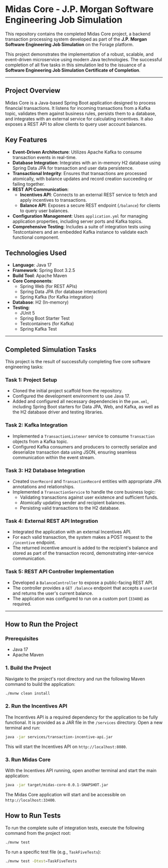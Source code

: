 # Midas Core - J.P. Morgan Software Engineering Job Simulation

This repository contains the completed Midas Core project, a backend transaction processing system developed as part of the **J.P. Morgan Software Engineering Job Simulation** on the Forage platform.

This project demonstrates the implementation of a robust, scalable, and event-driven microservice using modern Java technologies. The successful completion of all five tasks in this simulation led to the issuance of a **Software Engineering Job Simulation Certificate of Completion**.

---

## Project Overview

Midas Core is a Java-based Spring Boot application designed to process financial transactions. It listens for incoming transactions from a Kafka topic, validates them against business rules, persists them to a database, and integrates with an external service for calculating incentives. It also exposes a REST API to allow clients to query user account balances.

## Key Features

- **Event-Driven Architecture**: Utilizes Apache Kafka to consume transaction events in real-time.
- **Database Integration**: Integrates with an in-memory H2 database using Spring Data JPA for transaction and user data persistence.
- **Transactional Integrity**: Ensures that transactions are processed atomically, with balance updates and record creation succeeding or failing together.
- **REST API Communication**:
    - **Incentives API**: Connects to an external REST service to fetch and apply incentives to transactions.
    - **Balance API**: Exposes a secure REST endpoint (`/balance`) for clients to query user balances.
- **Configuration Management**: Uses `application.yml` for managing application properties, including server ports and Kafka topics.
- **Comprehensive Testing**: Includes a suite of integration tests using Testcontainers and an embedded Kafka instance to validate each functional component.

## Technologies Used

- **Language**: Java 17
- **Framework**: Spring Boot 3.2.5
- **Build Tool**: Apache Maven
- **Core Components**:
    - Spring Web (for REST APIs)
    - Spring Data JPA (for database interaction)
    - Spring Kafka (for Kafka integration)
- **Database**: H2 (In-memory)
- **Testing**:
    - JUnit 5
    - Spring Boot Starter Test
    - Testcontainers (for Kafka)
    - Spring Kafka Test

---

## Completed Simulation Tasks

This project is the result of successfully completing five core software engineering tasks:

### Task 1: Project Setup
- Cloned the initial project scaffold from the repository.
- Configured the development environment to use Java 17.
- Added and configured all necessary dependencies in the `pom.xml`, including Spring Boot starters for Data JPA, Web, and Kafka, as well as the H2 database driver and testing libraries.

### Task 2: Kafka Integration
- Implemented a `TransactionListener` service to consume `Transaction` objects from a Kafka topic.
- Configured Kafka consumers and producers to correctly serialize and deserialize transaction data using JSON, ensuring seamless communication within the event stream.

### Task 3: H2 Database Integration
- Created `UserRecord` and `TransactionRecord` entities with appropriate JPA annotations and relationships.
- Implemented a `TransactionService` to handle the core business logic:
    - Validating transactions against user existence and sufficient funds.
    - Atomically updating sender and recipient balances.
    - Persisting valid transactions to the H2 database.

### Task 4: External REST API Integration
- Integrated the application with an external Incentives API.
- For each valid transaction, the system makes a POST request to the `/incentive` endpoint.
- The returned incentive amount is added to the recipient's balance and stored as part of the transaction record, demonstrating inter-service communication.

### Task 5: REST API Controller Implementation
- Developed a `BalanceController` to expose a public-facing REST API.
- The controller provides a `GET /balance` endpoint that accepts a `userId` and returns the user's current balance.
- The application was configured to run on a custom port (`33400`) as required.

---

## How to Run the Project

### Prerequisites
- Java 17
- Apache Maven

### 1. Build the Project
Navigate to the project's root directory and run the following Maven command to build the application:
```bash
./mvnw clean install
```

### 2. Run the Incentives API
The Incentives API is a required dependency for the application to be fully functional. It is provided as a JAR file in the `/services` directory. Open a new terminal and run:
```bash
java -jar services/transaction-incentive-api.jar
```
This will start the Incentives API on `http://localhost:8080`.

### 3. Run Midas Core
With the Incentives API running, open another terminal and start the main application:
```bash
java -jar target/midas-core-0.0.1-SNAPSHOT.jar
```
The Midas Core application will start and be accessible on `http://localhost:33400`.

## How to Run Tests

To run the complete suite of integration tests, execute the following command from the project root:
```bash
./mvnw test
```

To run a specific test file (e.g., `TaskFiveTests`):
```bash
./mvnw test -Dtest=TaskFiveTests
``` 